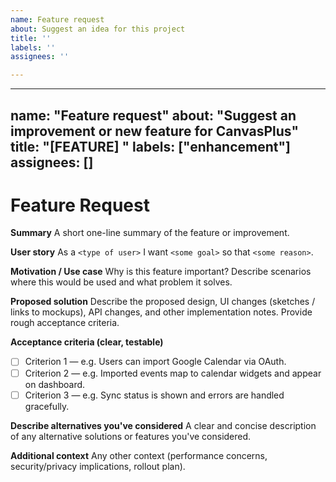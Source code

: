 ```yaml
---
name: Feature request
about: Suggest an idea for this project
title: ''
labels: ''
assignees: ''

---
```


---
name: "Feature request"
about: "Suggest an improvement or new feature for CanvasPlus"
title: "[FEATURE] "
labels: ["enhancement"]
assignees: []
---

# Feature Request

**Summary**
A short one-line summary of the feature or improvement.

**User story**
As a `<type of user>` I want `<some goal>` so that `<some reason>`.

**Motivation / Use case**
Why is this feature important? Describe scenarios where this would be used and what problem it solves.

**Proposed solution**
Describe the proposed design, UI changes (sketches / links to mockups), API changes, and other implementation notes. Provide rough acceptance criteria.

**Acceptance criteria (clear, testable)**
- [ ] Criterion 1 — e.g. Users can import Google Calendar via OAuth.
- [ ] Criterion 2 — e.g. Imported events map to calendar widgets and appear on dashboard.
- [ ] Criterion 3 — e.g. Sync status is shown and errors are handled gracefully.

**Describe alternatives you've considered**
A clear and concise description of any alternative solutions or features you've considered.

**Additional context**
Any other context (performance concerns, security/privacy implications, rollout plan).
